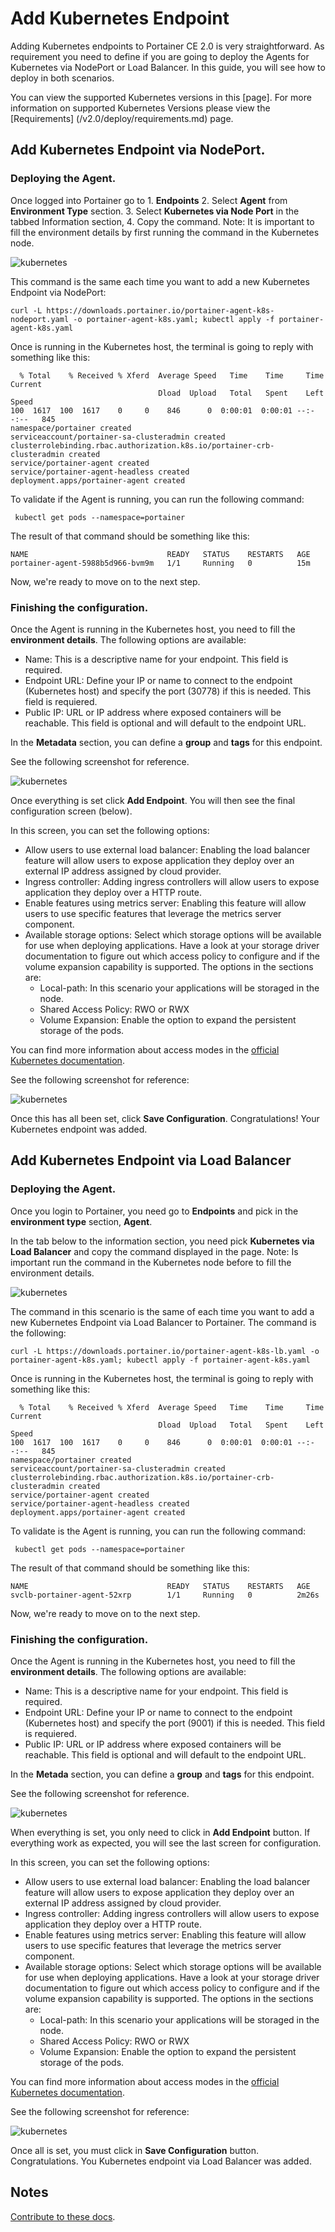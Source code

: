 # Add Kubernetes Endpoint

Adding Kubernetes endpoints to Portainer CE 2.0 is very straightforward. As requirement you need to define if you  are going to deploy the Agents for Kubernetes via NodePort or Load Balancer. In this guide, you will see how to deploy in both scenarios.

You can view the supported Kubernetes versions in this [page].
For more information on supported Kubernetes Versions please view the [Requirements] (/v2.0/deploy/requirements.md) page.

## Add Kubernetes Endpoint via NodePort.

### Deploying the Agent.

Once logged into Portainer go to 1. <b>Endpoints</b> 2. Select <b>Agent</b> from <b>Environment Type</b> section. 3. Select <b>Kubernetes via Node Port</b> in the tabbed Information section, 4. Copy the command.
Note: It is important to fill the environment details by first running the command in the Kubernetes node.

![kubernetes](assets/kubernetes_1.png)

This command is the same each time you want to add a new Kubernetes Endpoint via NodePort:

<pre><code>curl -L https://downloads.portainer.io/portainer-agent-k8s-nodeport.yaml -o portainer-agent-k8s.yaml; kubectl apply -f portainer-agent-k8s.yaml</code></pre>

Once is running in the Kubernetes host, the terminal is going to reply with something like this:  

<pre><code>  % Total    % Received % Xferd  Average Speed   Time    Time     Time  Current
                                 Dload  Upload   Total   Spent    Left  Speed
100  1617  100  1617    0     0    846      0  0:00:01  0:00:01 --:--:--   845
namespace/portainer created
serviceaccount/portainer-sa-clusteradmin created
clusterrolebinding.rbac.authorization.k8s.io/portainer-crb-clusteradmin created
service/portainer-agent created
service/portainer-agent-headless created
deployment.apps/portainer-agent created</code></pre>

To validate if the Agent is running, you can run the following command:

<pre><code> kubectl get pods --namespace=portainer</code></pre>

The result of that command should be something like this:

<pre><code>NAME                               READY   STATUS    RESTARTS   AGE
portainer-agent-5988b5d966-bvm9m   1/1     Running   0          15m</code></pre>

Now, we're ready to move on to the next step.

### Finishing the configuration.

Once the Agent is running in the Kubernetes host, you need to fill the <b>environment details</b>. The following options are available:

* Name: This is a descriptive name for your endpoint. This field is required.
* Endpoint URL: Define your IP or name to connect to the endpoint (Kubernetes host) and specify the port (30778) if this is needed. This field is requiered.
* Public IP: URL or IP address where exposed containers will be reachable. This field is optional and will default to the endpoint URL.

In the <b>Metadata</b> section, you can define a <b>group</b> and <b>tags</b> for this endpoint.

See the following screenshot for reference.

![kubernetes](assets/kubernetes_2.png)

Once everything is set click <b>Add Endpoint</b>. You will then see the final configuration screen (below).

In this screen, you can set the following options:

* Allow users to use external load balancer: Enabling the load balancer feature will allow users to expose application they deploy over an external IP address assigned by cloud provider.
* Ingress controller: Adding ingress controllers will allow users to expose application they deploy over a HTTP route.
* Enable features using metrics server: Enabling this feature will allow users to use specific features that leverage the metrics server component.
* Available storage options: Select which storage options will be available for use when deploying applications. Have a look at your storage driver documentation to figure out which access policy to configure and if the volume expansion capability is supported. The options in the sections are:
  - Local-path: In this scenario your applications will be storaged in the node.
  - Shared Access Policy: RWO or RWX
  - Volume Expansion: Enable the option to expand the persistent storage of the pods. 

You can find more information about access modes in the [official Kubernetes documentation](https://kubernetes.io/docs/concepts/storage/persistent-volumes/#access-modes).

See the following screenshot for reference:

![kubernetes](assets/kubernetes_3.png)

Once this has all been set, click <b>Save Configuration</b>. Congratulations! Your Kubernetes endpoint was added.

## Add Kubernetes Endpoint via Load Balancer

### Deploying the Agent.

Once you login to Portainer, you need go to <b>Endpoints</b> and pick in the <b>environment type</b> section, <b>Agent</b>.

In the tab below to the information section, you need pick <b>Kubernetes via Load Balancer</b> and copy the command displayed in the page. Note: Is important run the command in the Kubernetes node before to fill the environment details.

![kubernetes](assets/kubernetes_4.png)

The command in this scenario is the same of each time you want to add a new Kubernetes Endpoint via Load Balancer to Portainer. The command is the following:

<pre><code>curl -L https://downloads.portainer.io/portainer-agent-k8s-lb.yaml -o portainer-agent-k8s.yaml; kubectl apply -f portainer-agent-k8s.yaml</code></pre>

Once is running in the Kubernetes host, the terminal is going to reply with something like this:

<pre><code>  % Total    % Received % Xferd  Average Speed   Time    Time     Time  Current
                                 Dload  Upload   Total   Spent    Left  Speed
100  1617  100  1617    0     0    846      0  0:00:01  0:00:01 --:--:--   845
namespace/portainer created
serviceaccount/portainer-sa-clusteradmin created
clusterrolebinding.rbac.authorization.k8s.io/portainer-crb-clusteradmin created
service/portainer-agent created
service/portainer-agent-headless created
deployment.apps/portainer-agent created</code></pre>

To validate is the Agent is running, you can run the following command:

<pre><code> kubectl get pods --namespace=portainer</code></pre>

The result of that command should be something like this:

<pre><code>NAME                               READY   STATUS    RESTARTS   AGE
svclb-portainer-agent-52xrp        1/1     Running   0          2m26s</code></pre>

Now, we're ready to move on to the next step.

### Finishing the configuration.

Once the Agent is running in the Kubernetes host, you need to fill the <b>environment details</b>. The following options are available:

* Name: This is a descriptive name for your endpoint. This field is required.
* Endpoint URL: Define your IP or name to connect to the endpoint (Kubernetes host) and specify the port (9001) if this is needed. This field is requiered.
* Public IP: URL or IP address where exposed containers will be reachable. This field is optional and will default to the endpoint URL.

In the <b>Metada</b> section, you can define a <b>group</b> and <b>tags</b> for this endpoint.

See the following screenshot for reference.

![kubernetes](assets/kubernetes_5.png)

When everything is set, you only need to click in <b>Add Endpoint</b> button. If everything work as expected, you will see the last screen for configuration. 

In this screen, you can set the following options:

* Allow users to use external load balancer: Enabling the load balancer feature will allow users to expose application they deploy over an external IP address assigned by cloud provider.
* Ingress controller: Adding ingress controllers will allow users to expose application they deploy over a HTTP route.
* Enable features using metrics server: Enabling this feature will allow users to use specific features that leverage the metrics server component.
* Available storage options: Select which storage options will be available for use when deploying applications. Have a look at your storage driver documentation to figure out which access policy to configure and if the volume expansion capability is supported. The options in the sections are:
  - Local-path: In this scenario your applications will be storaged in the node.
  - Shared Access Policy: RWO or RWX
  - Volume Expansion: Enable the option to expand the persistent storage of the pods. 

You can find more information about access modes in the [official Kubernetes documentation](https://kubernetes.io/docs/concepts/storage/persistent-volumes/#access-modes).

See the following screenshot for reference:

![kubernetes](assets/kubernetes_3.png)

Once all is set, you must click in <b>Save Configuration</b> button. Congratulations. You Kubernetes endpoint via Load Balancer was added.

## Notes

[Contribute to these docs](https://github.com/portainer/portainer-docs/blob/master/contributing.md).